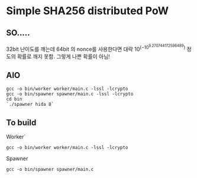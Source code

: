 # Simple SHA256 distributed PoW

## SO.....

32bit 난이도를 깨는데 64bit 의 nonce를 사용한다면 대략
$10^(-10^9.270744172598489)$ 정도의 확률로 깨지 못함.
그렇게 나쁜 확률이 아님! 

## AIO

```
gcc -o bin/worker worker/main.c -lssl -lcrypto
gcc -o bin/spawner spawner/main.c -lssl -lcrypto
cd bin
`./spawner hida 8`
```

## To build


Worker`

```
gcc -o bin/worker worker/main.c -lssl -lcrypto
```

Spawner

```
gcc -o bin/spawner spawner/main.c
``` 